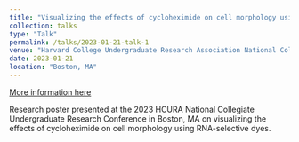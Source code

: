 ```yaml
---
title: "Visualizing the effects of cycloheximide on cell morphology using RNA-selective dyes"
collection: talks
type: "Talk"
permalink: /talks/2023-01-21-talk-1
venue: "Harvard College Undergraduate Research Association National Collegiate Research Conference"
date: 2023-01-21
location: "Boston, MA"
---
```


[More information here](https://docs.google.com/presentation/d/1e37VvuifRqsuQBPzO7z39jv8O7xMQ6aS/edit#slide=id.p1)

Research poster presented at the 2023 HCURA National Collegiate Undergraduate Research Conference in Boston, MA on visualizing the effects of cycloheximide on cell morphology using RNA-selective dyes.